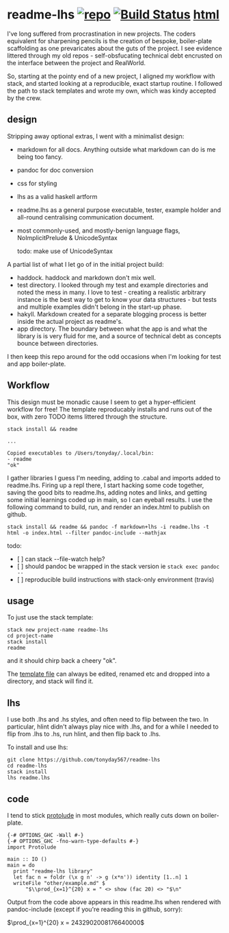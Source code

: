 <meta charset="utf-8"> <link rel="stylesheet" href="other/lhs.css">
<script type="text/javascript" async
  src="https://cdn.mathjax.org/mathjax/latest/MathJax.js?config=TeX-MML-AM_CHTML">
</script>
readme-lhs [![repo](https://a248.e.akamai.net/assets.github.com/images/icons/emoji/octocat.png)](https://github.com/tonyday567/readme-lhs) [![Build Status](https://travis-ci.org/tonyday567/readme-lhs.png)](https://travis-ci.org/tonyday567/readme-lhs) [html](https://tonyday567.github.io/readme-lhs.html)
===============================================================================================================================================================================================================================================================================================================

I've long suffered from procrastination in new projects. The coders
equivalent for sharpening pencils is the creation of bespoke,
boiler-plate scaffolding as one prevaricates about the guts of the
project. I see evidence littered through my old repos - self-obsfucating
technical debt encrusted on the interface between the project and
RealWorld.

So, starting at the pointy end of a new project, I aligned my workflow
with stack, and started looking at a reproducible, exact startup
routine. I followed the path to stack templates and wrote my own, which
was kindy accepted by the crew.

design
------

Stripping away optional extras, I went with a minimalist design:

-   markdown for all docs. Anything outside what markdown can do is me
    being too fancy.
-   pandoc for doc conversion
-   css for styling
-   lhs as a valid haskell artform
-   readme.lhs as a general purpose executable, tester, example holder
    and all-round centralising communication document.
-   most commonly-used, and mostly-benign language flags,
    NoImplicitPrelude & UnicodeSyntax

    todo: make use of UnicodeSyntax

A partial list of what I let go of in the initial project build:

-   haddock. haddock and markdown don't mix well.
-   test directory. I looked through my test and example directories and
    noted the mess in many. I love to test - creating a realistic
    arbitrary instance is the best way to get to know your data
    structures - but tests and multiple examples didn't belong in the
    start-up phase.
-   hakyll. Markdown created for a separate blogging process is better
    inside the actual project as readme's.
-   app directory. The boundary between what the app is and what the
    library is is very fluid for me, and a source of technical debt as
    concepts bounce between directories.

I then keep this repo around for the odd occasions when I'm looking for
test and app boiler-plate.

Workflow
--------

This design must be monadic cause I seem to get a hyper-efficient
workflow for free! The template reproducably installs and runs out of
the box, with zero TODO items littered through the structure.

    stack install && readme

    ...

    Copied executables to /Users/tonyday/.local/bin:
    - readme
    "ok"

I gather libraries I guess I'm needing, adding to .cabal and imports
added to readme.lhs. Firing up a repl there, I start hacking some code
together, saving the good bits to readme.lhs, adding notes and links,
and getting some initial learnings coded up in main, so I can eyeball
results. I use the following command to build, run, and render an
index.html to publish on github.

    stack install && readme && pandoc -f markdown+lhs -i readme.lhs -t html -o index.html --filter pandoc-include --mathjax

todo:

-   \[ \] can stack --file-watch help?
-   \[ \] should pandoc be wrapped in the stack version ie
    `stack exec pandoc --`
-   \[ \] reproducible build instructions with stack-only
    environment (travis)

usage
-----

To just use the stack template:

    stack new project-name readme-lhs
    cd project-name
    stack install
    readme

and it should chirp back a cheery "ok".

The [template file](other/readme-lhs.hsfiles) can always be edited,
renamed etc and dropped into a directory, and stack will find it.

lhs
---

I use both .lhs and .hs styles, and often need to flip between the two.
In particular, hlint didn't always play nice with .lhs, and for a while
I needed to flip from .lhs to .hs, run hlint, and then flip back to
.lhs.

To install and use lhs:

    git clone https://github.com/tonyday567/readme-lhs
    cd readme-lhs
    stack install
    lhs readme.lhs

code
----

I tend to stick
[protolude](http://www.stephendiehl.com/posts/protolude.html) in most
modules, which really cuts down on boiler-plate.

``` {.sourceCode .literate .haskell}
{-# OPTIONS_GHC -Wall #-}
{-# OPTIONS_GHC -fno-warn-type-defaults #-}
import Protolude

main :: IO ()
main = do
  print "readme-lhs library"
  let fac n = foldr (\x g n' -> g (x*n')) identity [1..n] 1
  writeFile "other/example.md" $
      "$\\prod_{x=1}^{20} x = " <> show (fac 20) <> "$\n"
```

Output from the code above appears in this readme.lhs when rendered with
pandoc-include (except if you're reading this in github, sorry):

$\prod_{x=1}^{20} x = 2432902008176640000$

